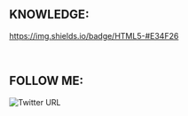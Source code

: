 
## KNOWLEDGE:
https://img.shields.io/badge/HTML5-#E34F26

</br>




## FOLLOW ME:
![Twitter URL](https://img.shields.io/twitter/url?label=Follow%20me&style=social&url=https%3A%2F%2Ftwitter.com%2FJL_Roble)










<!--
**Robledogar/robledogar** is a ✨ _special_ ✨ repository because its `README.md` (this file) appears on your GitHub profile.

Here are some ideas to get you started:

- 🔭 I’m currently working on ...
- 🌱 I’m currently learning ...
- 👯 I’m looking to collaborate on ...
- 🤔 I’m looking for help with ...
- 💬 Ask me about ...
- 📫 How to reach me: ...
- 😄 Pronouns: ...
- ⚡ Fun fact: ...
-->
